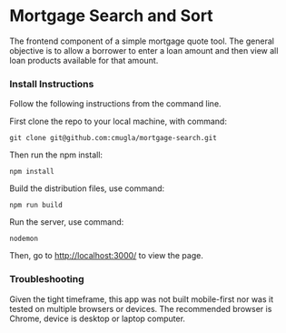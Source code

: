 # Mortgage Search and Sort

The frontend component of a simple mortgage quote tool. The general objective is to allow a borrower to enter a loan amount and then view all loan products available for that amount.

### Install Instructions
Follow the following instructions from the command line.

First clone the repo to your local machine, with command:

```
git clone git@github.com:cmugla/mortgage-search.git
```

Then run the npm install:

```
npm install
```

Build the distribution files, use command:

```
npm run build
```

Run the server, use command:

```
nodemon
```

Then, go to [http://localhost:3000/](http://localhost:3000/) to view the page.

### Troubleshooting

Given the tight timeframe, this app was not built mobile-first nor was it tested on multiple browsers or devices. The recommended browser is Chrome, device is desktop or laptop computer.
